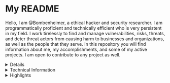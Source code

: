 # My README

Hello, I am @Bombenheimer, a ethical hacker and security researcher. I am programmatically proficient and technically efficient who is very persistent in my field. I work tirelessly to find and manage vulnerabilities, risks, threats, and deter threat actors from causing harm to businesses and organizations, as well as the people that they serve. In this repository you will find information about me, my accomplishments, and some of my active projects. I am open to contribute to any project as well.

<details>
<summary> Details </summary>
  <ul>
    <li>Age: 19</li>
    <li>Country: United States </li>
    <li>Education: University of North Florida</li>
  </ul>
</details>

<details>
<summary> Technical Information </summary>
  <ul>
    <li>Programming Languages: Python, Bash, C</li>
    <li>Linux Distributions Used: Kali, Mint, Ubuntu</li>
  </ul>
</details>

<details>
<summary> Highlights </summary>
  <ul>
    <li>Project(s): <strong><a href="https://github.com/Bombenheimer/Aliencrypt">Aliencrypt</a></strong></li>
    <li>Participated in the 2023 NCAE Cybergames CTF and finished in <strong><a href="https://github.com/Bombenheimer/Bombenheimer/blob/main/Outside%20Experience/Competitions/NCAE-Cybergames-Final.jpg">2nd Place</a></strong></li>
  </ul>
</details>
